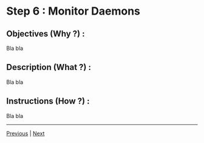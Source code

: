 Step 6 : Monitor Daemons
==

Objectives (Why ?) :
--
Bla bla

Description (What ?) :
--
Bla bla

Instructions (How ?) :
--
Bla bla

---
<A href="https://github.com/babonet13/HostYourNode/tree/master/HowTo/5_DeployContainer">Previous<A/> | <A href="https://github.com/babonet13/HostYourNode/tree/master/HowTo/7_ManageStack">Next<A/> 
